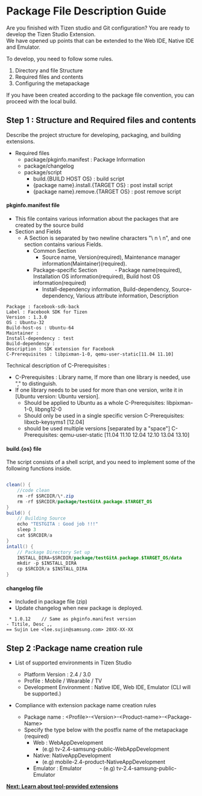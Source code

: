 # Package File Description Guide

 Are you finished with Tizen studio and Git configuration? You are ready to develop the Tizen Studio Extension.<br>
We have opened up points that can be extended to the Web IDE, Native IDE and Emulator.

To develop, you need to follow some rules.
1. Directory and file Structure
2. Required files and contents
3. Configuring the metapackage

If you have been created according to the package file convention, you can proceed with the local build.

## Step 1 : Structure and Required files and contents
Describe the project structure for developing, packaging, and building extensions.

- Required files
    - package/pkginfo.manifest : Package Information
    - package/changelog
    - package/script
        - build.{BUILD HOST OS} : build script
        - {package name}.install.{TARGET OS} : post install script
        - {package name}.remove.{TARGET OS} : post remove script


#### **pkginfo.manifest** file
- This file contains various information about the packages that are created by the source build
- Section and Fields
    - A Section is separated by two newline characters "\ n \ n", and one section contains various Fields.
        - Common Section
            - Source name, Version(required), Maintenance manager information(Maintainer)(required).
        - Package-specific Section
            - Package name(required), Installation OS information(required), Build host OS information(required)
            - Install-dependency information, Build-dependency, Source-dependency, Various attribute information, Description
```text
Package : facebook-sdk-back
Label : Facebook SDK for Tizen
Version : 1.3.0
OS : Ubuntu-32
Build-host-os : Ubuntu-64
Maintainer : 
Install-dependency : test
Build-dependency : 
Description : SDK extension for Facebook
C-Prerequisites : libpixman-1-0, qemu-user-static[11.04 11.10]
```
Technical description of C-Prerequisites : 

- C-Prerequisites : Library name, If more than one library is needed, use "," to distinguish. 
- If one library needs to be used for more than one version, write it in [Ubuntu version: Ubuntu version].
    - Should be applied to Ubuntu as a whole
C-Prerequisites: libpixman-1-0, libpng12-0
    - Should only be used in a single specific version
C-Prerequisites: libxcb-keysyms1 [12.04]
    - should be used multiple versions [separated by a "space"]
C-Prerequisites: qemu-user-static [11.04 11.10 12.04 12.10 13.04 13.10]

#### **build.{os}** file
The script consists of a shell script, and you need to implement some of the following functions inside.       

```java

clean() {
    //code clean 
    rm -rf $SRCDIR/\*.zip
    rm -rf $SRCDIR/package/testGitA.package.$TARGET_OS
}
build() {
    // Building Source
    echo "TESTGITA : Good job !!!"
    sleep 3
    cat $SRCDIR/a
}
intall() {
    // Package Directory Set up
    INSTALL_DIRA=$SRCDIR/package/testGitA.package.$TARGET_OS/data
    mkdir -p $INSTALL_DIRA
    cp $SRCDIR/a $INSTALL_DIRA
}
```
#### **changelog** file

- Included in package file (zip)
- Update changelog when new package is deployed. <Version Up required>

```text
 * 1.0.12    // Same as pkginfo.manifest version
- Titile, Desc ,,
== Sujin Lee <lee.sujin@samsung.com> 20XX-XX-XX
```


## Step 2 :Package name creation rule
- List of supported environments in Tizen Studio
    - Platform Version : 2.4 / 3.0
    - Profile : Mobile / Wearable / TV
    - Development Environment : Native IDE, Web IDE, Emulator (CLI will be supported.)

- Compliance with extension package name creation rules
    - Package name : \<Profile\>-\<Version\>-\<Product-name\>-\<Package-Name\>
    - Specify the type below with the postfix name of the metapackage (required)
        - Web : WebAppDevelopment
            - (e.g) tv-2.4-samsung-public-WebAppDevelopment
        - Native: NativeAppDevelopment
            - (e.g) mobile-2.4-product-NativeAppDevelopment
        - Emulator : Emulator
            - (e.g) tv-2.4-samsung-public-Emulator

**[Next: Learn about tool-provided extensions](extension_guide.md)**
